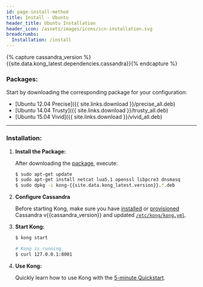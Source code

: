 ```yaml
---
id: page-install-method
title: Install - Ubuntu
header_title: Ubuntu Installation
header_icon: /assets/images/icons/icn-installation.svg
breadcrumbs:
  Installation: /install
---
```


{% capture cassandra_version %}{{site.data.kong_latest.dependencies.cassandra}}{% endcapture %}

### Packages:

Start by downloading the corresponding package for your configuration:

- [Ubuntu 12.04 Precise]({{ site.links.download }}/precise_all.deb)
- [Ubuntu 14.04 Trusty]({{ site.links.download }}/trusty_all.deb)
- [Ubuntu 15.04 Vivid]({{ site.links.download }}/vivid_all.deb)

----

### Installation:

1. **Install the Package:**

    After downloading the [package](#packages), execute:

    ```bash
    $ sudo apt-get update
    $ sudo apt-get install netcat lua5.1 openssl libpcre3 dnsmasq
    $ sudo dpkg -i kong-{{site.data.kong_latest.version}}.*.deb
    ```

2. **Configure Cassandra**

    Before starting Kong, make sure you have [installed](http://www.apache.org/dyn/closer.cgi?path=/cassandra/{{cassandra_version}}/apache-cassandra-{{cassandra_version}}-bin.tar.gz) or [provisioned](http://kongdb.org) Cassandra v{{cassandra_version}} and updated [`/etc/kong/kong.yml`](/docs/{{site.data.kong_latest.release}}/configuration/#databases_available).

3. **Start Kong:**

    ```bash
    $ kong start

    # Kong is running
    $ curl 127.0.0.1:8001
    ```

4. **Use Kong:**

    Quickly learn how to use Kong with the [5-minute Quickstart](/docs/{{site.data.kong_latest.release}}/getting-started/quickstart).
